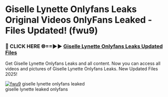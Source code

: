# Giselle Lynette Onlyfans Leaks Original Videos 0nlyFans Leaked - Files Updated! (fwu9)

<h3>🔴 CLICK HERE 🌐==►► <a href="https://tinyurl.com/2jnfzry5" rel="nofollow">Giselle Lynette Onlyfans Leaks Updated Files</a></h3>

Get Giselle Lynette Onlyfans Leaks and all content. Now you can access all videos and pictures of Giselle Lynette Onlyfans Leaks. New Updated Files 2025!

[![fwu9](https://i.imgur.com/GyGTBgg.gif)](https://tinyurl.com/2jnfzry5)
giselle lynette onlyfans leaked<br>
giselle lynette leaked onlyfans